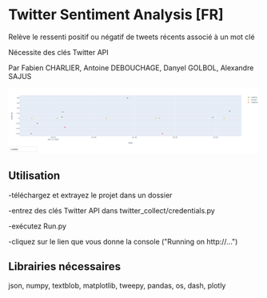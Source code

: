 # Twitter Sentiment Analysis [FR]
Relève le ressenti positif ou négatif de tweets récents associé à un mot clé

Nécessite des clés Twitter API

Par Fabien CHARLIER, Antoine DEBOUCHAGE, Danyel GOLBOL, Alexandre SAJUS

![](example0.png)

## Utilisation
-téléchargez et extrayez le projet dans un dossier

-entrez des clés Twitter API dans twitter_collect/credentials.py

-exécutez Run.py

-cliquez sur le lien que vous donne la console ("Running on http://...")

## Librairies nécessaires
json, numpy, textblob, matplotlib, tweepy, pandas, os, dash, plotly
